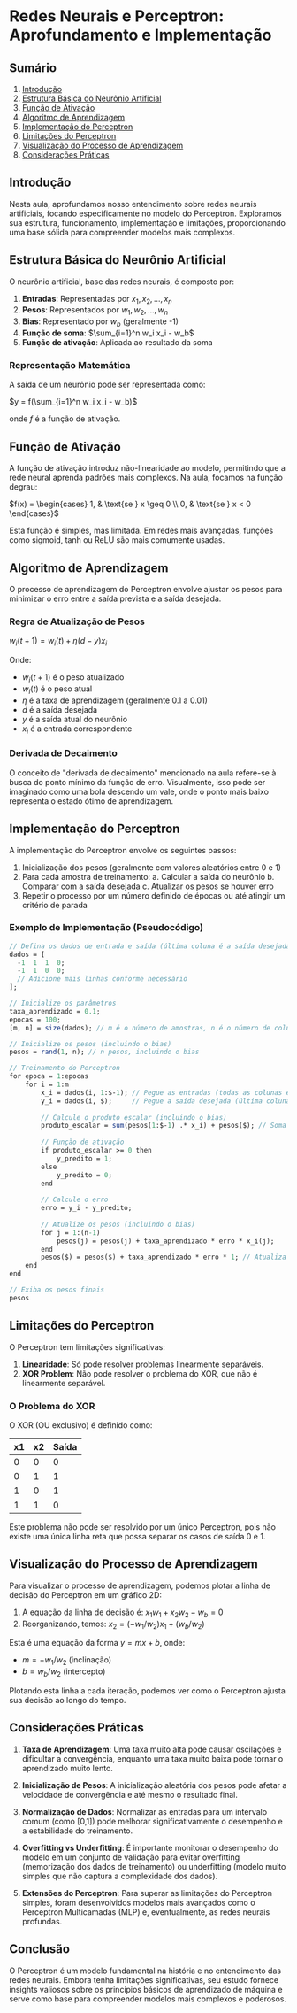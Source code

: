 # Redes Neurais e Perceptron: Aprofundamento e Implementação

## Sumário
1. [Introdução](#introdução)
2. [Estrutura Básica do Neurônio Artificial](#estrutura-básica-do-neurônio-artificial)
3. [Função de Ativação](#função-de-ativação)
4. [Algoritmo de Aprendizagem](#algoritmo-de-aprendizagem)
5. [Implementação do Perceptron](#implementação-do-perceptron)
6. [Limitações do Perceptron](#limitações-do-perceptron)
7. [Visualização do Processo de Aprendizagem](#visualização-do-processo-de-aprendizagem)
8. [Considerações Práticas](#considerações-práticas)

## Introdução

Nesta aula, aprofundamos nosso entendimento sobre redes neurais artificiais, focando especificamente no modelo do Perceptron. Exploramos sua estrutura, funcionamento, implementação e limitações, proporcionando uma base sólida para compreender modelos mais complexos.

## Estrutura Básica do Neurônio Artificial

O neurônio artificial, base das redes neurais, é composto por:

1. **Entradas**: Representadas por $x_1, x_2, ..., x_n$
2. **Pesos**: Representados por $w_1, w_2, ..., w_n$
3. **Bias**: Representado por $w_b$ (geralmente -1)
4. **Função de soma**: $\sum_{i=1}^n w_i x_i - w_b$
5. **Função de ativação**: Aplicada ao resultado da soma

### Representação Matemática

A saída de um neurônio pode ser representada como:

$y = f(\sum_{i=1}^n w_i x_i - w_b)$

onde $f$ é a função de ativação.

## Função de Ativação

A função de ativação introduz não-linearidade ao modelo, permitindo que a rede neural aprenda padrões mais complexos. Na aula, focamos na função degrau:

$f(x) = \begin{cases} 
1, & \text{se } x \geq 0 \\
0, & \text{se } x < 0 
\end{cases}$

Esta função é simples, mas limitada. Em redes mais avançadas, funções como sigmoid, tanh ou ReLU são mais comumente usadas.

## Algoritmo de Aprendizagem

O processo de aprendizagem do Perceptron envolve ajustar os pesos para minimizar o erro entre a saída prevista e a saída desejada.

### Regra de Atualização de Pesos

$w_i(t+1) = w_i(t) + \eta (d - y) x_i$

Onde:
- $w_i(t+1)$ é o peso atualizado
- $w_i(t)$ é o peso atual
- $\eta$ é a taxa de aprendizagem (geralmente 0.1 a 0.01)
- $d$ é a saída desejada
- $y$ é a saída atual do neurônio
- $x_i$ é a entrada correspondente

### Derivada de Decaimento

O conceito de "derivada de decaimento" mencionado na aula refere-se à busca do ponto mínimo da função de erro. Visualmente, isso pode ser imaginado como uma bola descendo um vale, onde o ponto mais baixo representa o estado ótimo de aprendizagem.

## Implementação do Perceptron

A implementação do Perceptron envolve os seguintes passos:

1. Inicialização dos pesos (geralmente com valores aleatórios entre 0 e 1)
2. Para cada amostra de treinamento:
   a. Calcular a saída do neurônio
   b. Comparar com a saída desejada
   c. Atualizar os pesos se houver erro
3. Repetir o processo por um número definido de épocas ou até atingir um critério de parada

### Exemplo de Implementação (Pseudocódigo)

```scilab
// Defina os dados de entrada e saída (última coluna é a saída desejada)
dados = [
  -1  1  1  0;
  -1  1  0  0;
  // Adicione mais linhas conforme necessário
];

// Inicialize os parâmetros
taxa_aprendizado = 0.1;
epocas = 100;
[m, n] = size(dados); // m é o número de amostras, n é o número de colunas (entradas + saída)

// Inicialize os pesos (incluindo o bias)
pesos = rand(1, n); // n pesos, incluindo o bias

// Treinamento do Perceptron
for epoca = 1:epocas
    for i = 1:m
        x_i = dados(i, 1:$-1); // Pegue as entradas (todas as colunas exceto a última)
        y_i = dados(i, $);     // Pegue a saída desejada (última coluna)
        
        // Calcule o produto escalar (incluindo o bias)
        produto_escalar = sum(pesos(1:$-1) .* x_i) + pesos($); // Soma do produto das entradas e pesos + bias
        
        // Função de ativação
        if produto_escalar >= 0 then
            y_predito = 1;
        else
            y_predito = 0;
        end
        
        // Calcule o erro
        erro = y_i - y_predito;
        
        // Atualize os pesos (incluindo o bias)
        for j = 1:(n-1)
            pesos(j) = pesos(j) + taxa_aprendizado * erro * x_i(j);
        end
        pesos($) = pesos($) + taxa_aprendizado * erro * 1; // Atualiza o bias
    end
end

// Exiba os pesos finais
pesos
```

## Limitações do Perceptron

O Perceptron tem limitações significativas:

1. **Linearidade**: Só pode resolver problemas linearmente separáveis.
2. **XOR Problem**: Não pode resolver o problema do XOR, que não é linearmente separável.

### O Problema do XOR

O XOR (OU exclusivo) é definido como:

| x1 | x2 | Saída |
|----|----|----|
| 0  | 0  | 0  |
| 0  | 1  | 1  |
| 1  | 0  | 1  |
| 1  | 1  | 0  |

Este problema não pode ser resolvido por um único Perceptron, pois não existe uma única linha reta que possa separar os casos de saída 0 e 1.

## Visualização do Processo de Aprendizagem

Para visualizar o processo de aprendizagem, podemos plotar a linha de decisão do Perceptron em um gráfico 2D:

1. A equação da linha de decisão é: $x_1 w_1 + x_2 w_2 - w_b = 0$
2. Reorganizando, temos: $x_2 = (-w_1/w_2)x_1 + (w_b/w_2)$

Esta é uma equação da forma $y = mx + b$, onde:
- $m = -w_1/w_2$ (inclinação)
- $b = w_b/w_2$ (intercepto)

Plotando esta linha a cada iteração, podemos ver como o Perceptron ajusta sua decisão ao longo do tempo.

## Considerações Práticas

1. **Taxa de Aprendizagem**: Uma taxa muito alta pode causar oscilações e dificultar a convergência, enquanto uma taxa muito baixa pode tornar o aprendizado muito lento.

2. **Inicialização de Pesos**: A inicialização aleatória dos pesos pode afetar a velocidade de convergência e até mesmo o resultado final.

3. **Normalização de Dados**: Normalizar as entradas para um intervalo comum (como [0,1]) pode melhorar significativamente o desempenho e a estabilidade do treinamento.

4. **Overfitting vs Underfitting**: É importante monitorar o desempenho do modelo em um conjunto de validação para evitar overfitting (memorização dos dados de treinamento) ou underfitting (modelo muito simples que não captura a complexidade dos dados).

5. **Extensões do Perceptron**: Para superar as limitações do Perceptron simples, foram desenvolvidos modelos mais avançados como o Perceptron Multicamadas (MLP) e, eventualmente, as redes neurais profundas.

## Conclusão

O Perceptron é um modelo fundamental na história e no entendimento das redes neurais. Embora tenha limitações significativas, seu estudo fornece insights valiosos sobre os princípios básicos de aprendizado de máquina e serve como base para compreender modelos mais complexos e poderosos.